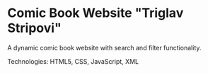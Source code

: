 # Comic Book Website "Triglav Stripovi"

A dynamic comic book website with search and
filter functionality.

Technologies: HTML5, CSS, JavaScript, XML

